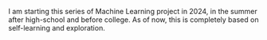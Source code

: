 I am starting this series of Machine Learning project in 2024, in the summer after high-school and before college. As of now, this is completely based on self-learning and exploration.
